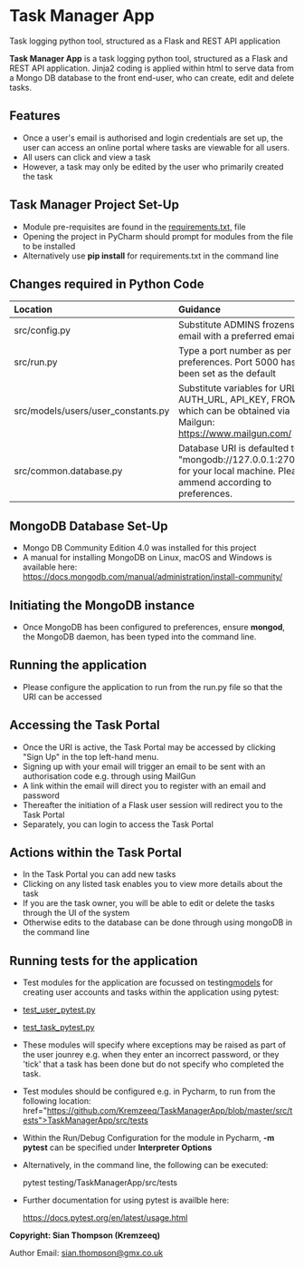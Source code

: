 # Task Manager App
Task logging python tool, structured as a Flask and REST API application

**Task Manager App** is a task logging python tool, structured as a Flask and REST API application.
Jinja2 coding is applied within html to serve data from a Mongo DB database to the front end-user, who can create, edit and delete tasks.

## Features

- Once a user's email is authorised and login credentials are set up, the user can access an online portal where tasks are viewable for all users.
- All users can click and view a task
- However, a task may only be edited by the user who primarily created the task
 
## Task Manager Project Set-Up

- Module pre-requisites are found in the <a href="https://github.com/Kremzeeq/TaskManagerApp/blob/master/requirements.txt">requirements.txt,</a> file
- Opening the project in PyCharm should prompt for modules from the file to be installed
- Alternatively use **pip install** for requirements.txt in the command line

## Changes required in Python Code

| Location                           | Guidance                                                                                       |
|:-----------------------------------|:-----------------------------------------------------------------------------------------------|
| src/config.py                      | Substitute ADMINS frozenset email with a preferred email                                       |
| src/run.py                         | Type a port number as per preferences. Port 5000 has been set as the default                   |
| src/models/users/user_constants.py | Substitute variables for URL, AUTH_URL, API_KEY, FROM which can be obtained via Mailgun: https://www.mailgun.com/           |
| src/common.database.py             | Database URI is defaulted to "mongodb://127.0.0.1:27017" for your local machine. Please ammend according to preferences.           |


## MongoDB Database Set-Up

- Mongo DB Community Edition 4.0 was installed for this project
- A manual for installing MongoDB on Linux, macOS and Windows is available here:
https://docs.mongodb.com/manual/administration/install-community/

## Initiating the MongoDB instance

- Once MongoDB has been configured to preferences, ensure **mongod**, the MongoDB daemon, has been typed into the command line.

## Running the application

- Please configure the application to run from the run.py file so that the URI can be accessed

## Accessing the **Task Portal**

- Once the URI is active, the Task Portal may be accessed by clicking "Sign Up" in the top left-hand menu.
- Signing up with your email will trigger an email to be sent with an authorisation code e.g. through using MailGun
- A link within the email will direct you to register with an email and password
- Thereafter the initiation of a Flask user session will redirect you to the Task Portal
- Separately, you can login to access the Task Portal

## Actions within the **Task Portal**

- In the Task Portal you can add new tasks
- Clicking on any listed task enables you to view more details about the task
- If you are the task owner, you will be able to edit or delete the tasks through the UI of the system
- Otherwise edits to the database can be done through using mongoDB in the command line

## Running tests for the application

- Test modules for the application are focussed on testing<a href="https://github.com/Kremzeeq/TaskManagerApp/tree/master/src/models">models</a> for creating user accounts and tasks within the application using pytest:

- <a href="https://github.com/Kremzeeq/TaskManagerApp/blob/master/src/tests/test_user_pytest.py">test_user_pytest.py</a>
- <a href="https://github.com/Kremzeeq/TaskManagerApp/blob/master/src/tests/test_task_pytest.py">test_task_pytest.py</a>

- These modules will specify where exceptions may be raised as part of the user jounrey e.g. when they enter an incorrect password, or they 'tick' that a task has been done but do not specify who completed the task. 

- Test modules should be configured e.g. in Pycharm, to run from the following location: href="https://github.com/Kremzeeq/TaskManagerApp/blob/master/src/tests">TaskManagerApp/src/tests</a>

- Within the Run/Debug Configuration for the module in Pycharm, **-m pytest** can be specified under **Interpreter Options**

- Alternatively, in the command line, the following can be executed:

  pytest testing/TaskManagerApp/src/tests
  
- Further documentation for using pytest is availble here:
  
  https://docs.pytest.org/en/latest/usage.html

**Copyright: Sian Thompson (Kremzeeq)**

Author Email: sian.thompson@gmx.co.uk
